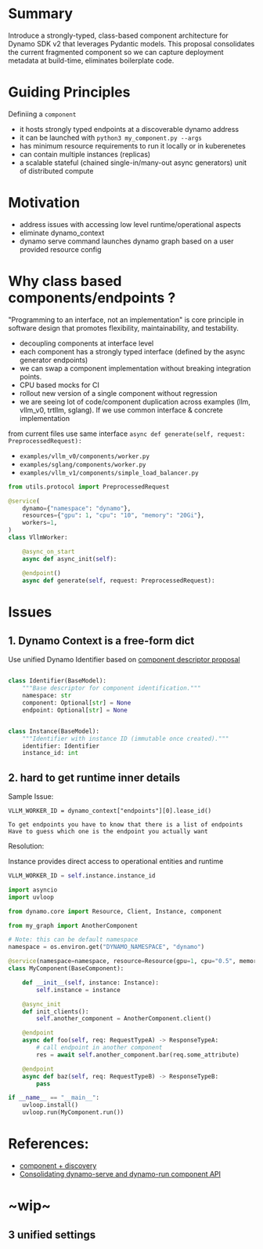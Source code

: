 # Summary

Introduce a strongly-typed, class-based component architecture for Dynamo SDK v2 that leverages Pydantic models. This proposal consolidates the current fragmented component so we can capture deployment metadata at build-time, eliminates boilerplate code.


# Guiding Principles

Definiing a `component`
- it hosts strongly typed endpoints at a discoverable dynamo address 
- it can be launched with `python3 my_component.py --args`
- has minimum resource requirements to run it locally or in kuberenetes
- can contain multiple instances (replicas)
- a scalable stateful (chained single-in/many-out async generators) unit of distributed compute


# Motivation
- address issues with accessing low level runtime/operational aspects
- eliminate dynamo_context
- dynamo serve command launches dynamo graph based on a user provided resource config


# Why class based components/endpoints ?
"Programming to an interface, not an implementation" is core principle in software design that promotes flexibility, maintainability, and testability.

- decoupling components at interface level
- each component has a strongly typed interface (defined by the async generator endpoints)
- we can swap a component implementation without breaking integration points.
- CPU based mocks for CI
- rollout new version of a single component without regression
- we are seeing lot of code/component duplication across examples (llm, vllm_v0, trtllm, sglang). If we use common interface & concrete implementation

from current files use same interface 
`async def generate(self, request: PreprocessedRequest):`

- `examples/vllm_v0/components/worker.py`
- `examples/sglang/components/worker.py`
- `examples/vllm_v1/components/simple_load_balancer.py`
```python
from utils.protocol import PreprocessedRequest

@service(
    dynamo={"namespace": "dynamo"},
    resources={"gpu": 1, "cpu": "10", "memory": "20Gi"},
    workers=1,
)
class VllmWorker:

    @async_on_start
    async def async_init(self):

    @endpoint()
    async def generate(self, request: PreprocessedRequest):
```


# Issues

## 1.  Dynamo Context is a free-form dict
Use unified Dynamo Identifier based on [component descriptor proposal](https://github.com/ai-dynamo/enhancements/blob/89d87e9b962a953cd9d5e66b205eda53a6810baa/enhancements/0000-component-descriptor-model.md#descriptor-types)

```python

class Identifier(BaseModel):
    """Base descriptor for component identification."""
    namespace: str
    component: Optional[str] = None
    endpoint: Optional[str] = None


class Instance(BaseModel):
    """Identifier with instance ID (immutable once created)."""
    identifier: Identifier
    instance_id: int

```

## 2. hard to get runtime inner details 

Sample Issue:
```
VLLM_WORKER_ID = dynamo_context["endpoints"][0].lease_id()

To get endpoints you have to know that there is a list of endpoints
Have to guess which one is the endpoint you actually want
```

Resolution: 

Instance provides direct access to operational entities and runtime
```python
VLLM_WORKER_ID = self.instance.instance_id
```


```python
import asyncio
import uvloop

from dynamo.core import Resource, Client, Instance, component

from my_graph import AnotherComponent

# Note: this can be default namespace
namespace = os.environ.get("DYNAMO_NAMESPACE", "dynamo")

@service(namespace=namespace, resource=Resource(gpu=1, cpu="0.5", memory="3Gib"))
class MyComponent(BaseComponent):

    def __init__(self, instance: Instance):
        self.instance = instance

    @async_init
    def init_clients():
        self.another_component = AnotherComponent.client()

    @endpoint
    async def foo(self, req: RequestTypeA) -> ResponseTypeA:
        # call endpoint in another component
        res = await self.another_component.bar(req.some_attribute)

    @endpoint
    async def baz(self, req: RequestTypeB) -> ResponseTypeB:
        pass

if __name__ == "__main__":
    uvloop.install()
    uvloop.run(MyComponent.run())
```


# References:
- [component + discovery](https://github.com/ai-dynamo/enhancements/pull/11)
- [Consolidating dynamo-serve and dynamo-run component API](https://github.com/ai-dynamo/enhancements/pull/10)


# ~wip~

## 3 unified settings